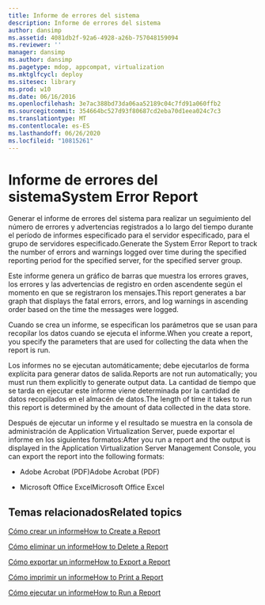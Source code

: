 ```yaml
---
title: Informe de errores del sistema
description: Informe de errores del sistema
author: dansimp
ms.assetid: 4081db2f-92a6-4928-a26b-757048159094
ms.reviewer: ''
manager: dansimp
ms.author: dansimp
ms.pagetype: mdop, appcompat, virtualization
ms.mktglfcycl: deploy
ms.sitesec: library
ms.prod: w10
ms.date: 06/16/2016
ms.openlocfilehash: 3e7ac388bd73da06aa52189c04c7fd91a060ffb2
ms.sourcegitcommit: 354664bc527d93f80687cd2eba70d1eea024c7c3
ms.translationtype: MT
ms.contentlocale: es-ES
ms.lasthandoff: 06/26/2020
ms.locfileid: "10815261"
---
```

# <span data-ttu-id="5b4b7-103">Informe de errores del sistema</span><span class="sxs-lookup"><span data-stu-id="5b4b7-103">System Error Report</span></span>


<span data-ttu-id="5b4b7-104">Generar el informe de errores del sistema para realizar un seguimiento del número de errores y advertencias registrados a lo largo del tiempo durante el período de informes especificado para el servidor especificado, para el grupo de servidores especificado.</span><span class="sxs-lookup"><span data-stu-id="5b4b7-104">Generate the System Error Report to track the number of errors and warnings logged over time during the specified reporting period for the specified server, for the specified server group.</span></span>

<span data-ttu-id="5b4b7-105">Este informe genera un gráfico de barras que muestra los errores graves, los errores y las advertencias de registro en orden ascendente según el momento en que se registraron los mensajes.</span><span class="sxs-lookup"><span data-stu-id="5b4b7-105">This report generates a bar graph that displays the fatal errors, errors, and log warnings in ascending order based on the time the messages were logged.</span></span>

<span data-ttu-id="5b4b7-106">Cuando se crea un informe, se especifican los parámetros que se usan para recopilar los datos cuando se ejecuta el informe.</span><span class="sxs-lookup"><span data-stu-id="5b4b7-106">When you create a report, you specify the parameters that are used for collecting the data when the report is run.</span></span>

<span data-ttu-id="5b4b7-107">Los informes no se ejecutan automáticamente; debe ejecutarlos de forma explícita para generar datos de salida.</span><span class="sxs-lookup"><span data-stu-id="5b4b7-107">Reports are not run automatically; you must run them explicitly to generate output data.</span></span> <span data-ttu-id="5b4b7-108">La cantidad de tiempo que se tarda en ejecutar este informe viene determinada por la cantidad de datos recopilados en el almacén de datos.</span><span class="sxs-lookup"><span data-stu-id="5b4b7-108">The length of time it takes to run this report is determined by the amount of data collected in the data store.</span></span>

<span data-ttu-id="5b4b7-109">Después de ejecutar un informe y el resultado se muestra en la consola de administración de Application Virtualization Server, puede exportar el informe en los siguientes formatos:</span><span class="sxs-lookup"><span data-stu-id="5b4b7-109">After you run a report and the output is displayed in the Application Virtualization Server Management Console, you can export the report into the following formats:</span></span>

-   <span data-ttu-id="5b4b7-110">Adobe Acrobat (PDF)</span><span class="sxs-lookup"><span data-stu-id="5b4b7-110">Adobe Acrobat (PDF)</span></span>

-   <span data-ttu-id="5b4b7-111">Microsoft Office Excel</span><span class="sxs-lookup"><span data-stu-id="5b4b7-111">Microsoft Office Excel</span></span>

## <span data-ttu-id="5b4b7-112">Temas relacionados</span><span class="sxs-lookup"><span data-stu-id="5b4b7-112">Related topics</span></span>


[<span data-ttu-id="5b4b7-113">Cómo crear un informe</span><span class="sxs-lookup"><span data-stu-id="5b4b7-113">How to Create a Report</span></span>](how-to-create-a-reportserver.md)

[<span data-ttu-id="5b4b7-114">Cómo eliminar un informe</span><span class="sxs-lookup"><span data-stu-id="5b4b7-114">How to Delete a Report</span></span>](how-to-delete-a-reportserver.md)

[<span data-ttu-id="5b4b7-115">Cómo exportar un informe</span><span class="sxs-lookup"><span data-stu-id="5b4b7-115">How to Export a Report</span></span>](how-to-export-a-reportserver.md)

[<span data-ttu-id="5b4b7-116">Cómo imprimir un informe</span><span class="sxs-lookup"><span data-stu-id="5b4b7-116">How to Print a Report</span></span>](how-to-print-a-reportserver.md)

[<span data-ttu-id="5b4b7-117">Cómo ejecutar un informe</span><span class="sxs-lookup"><span data-stu-id="5b4b7-117">How to Run a Report</span></span>](how-to-run-a-reportserver.md)

 

 





